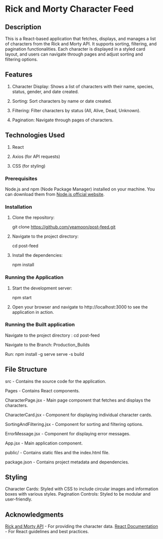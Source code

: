 
# Rick and Morty Character Feed

## Description

This is a React-based application that fetches, displays, and manages a list of characters from the Rick and Morty API. It supports sorting, filtering, and pagination functionalities. Each character is displayed in a styled card layout, and users can navigate through pages and adjust sorting and filtering options.

## Features

1. Character Display: Shows a list of characters with their name, species, status, gender, and date created.

2. Sorting: Sort characters by name or date created.

3. Filtering: Filter characters by status (All, Alive, Dead, Unknown).

4. Pagination: Navigate through pages of characters.

## Technologies Used

1. React

2. Axios (for API requests)

3. CSS (for styling)


### Prerequisites

Node.js and npm (Node Package Manager) installed on your machine. You can download them from [Node.js official website](https://nodejs.org/).

### Installation

1. Clone the repository:
   
   git clone https://github.com/yeamoon/post-feed.git


3. Navigate to the project directory:

 
   cd post-feed
 

4. Install the dependencies:

 
   npm install


### Running the Application

1. Start the development server:


   npm start


2. Open your browser and navigate to http://localhost:3000 to see the application in action.


### Running the  Built application


Navigate to the project directory : cd post-feed

Navigate to the Branch:  Production_Builds

Run:   npm install -g serve
       serve -s build


## File Structure

   src - Contains the source code for the application.
   
   Pages - Contains React components.
   
   CharacterPage.jsx - Main page component that fetches and displays the characters.
   
   CharacterCard.jsx - Component for displaying individual character cards.
   
   SortingAndFiltering.jsx - Component for sorting and filtering options.
   
   ErrorMessage.jsx - Component for displaying error messages.
   
   App.jsx - Main application component.
   
   public/ - Contains static files and the index.html file.
   
   package.json - Contains project metadata and dependencies.
   

## Styling

Character Cards: Styled with CSS to include circular images and information boxes with various styles.
Pagination Controls: Styled to be modular and user-friendly.

## Acknowledgments

[Rick and Morty API](https://rickandmortyapi.com/) - For providing the character data.
[React Documentation](https://reactjs.org/docs/getting-started.html) - For React guidelines and best practices.


